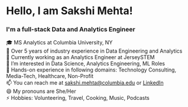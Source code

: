 # Hello, I am Sakshi Mehta!

### I'm a full-stack Data and Analytics Engineer
🎓 MS Analytics at Columbia University, NY<br />
🌱 Over 5 years of industry experience in Data Engineering and Analytics<br />
🏢 Currently working as an Analytics Engineer at JerseySTEM<br />
👀 I’m interested in Data Science, Analytics Engineering, ML Roles<br />
💼 Hands-on experience in following domains: Technology Consulting, Media-Tech, Healthcare, Non-Profit<br />
📫 You can reach me at sakshi.mehta@columbia.edu or [LinkedIn](https://www.linkedin.com/in/sakshimehta14/)<br />
😄 My pronouns are She/Her<br />
⚡ Hobbies: Volunteering, Travel, Cooking, Music, Podcasts 
